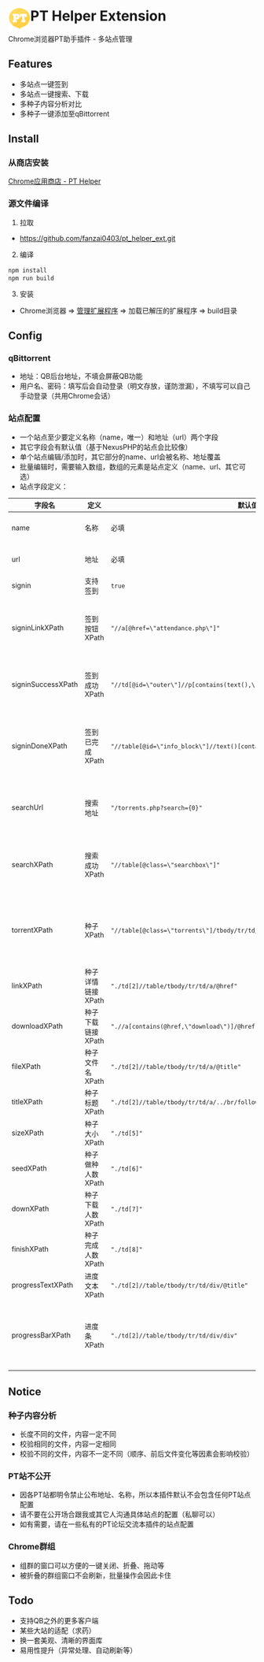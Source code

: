 # <img src="public/icons/icon_48.png" width="45" align="left"> PT Helper Extension

Chrome浏览器PT助手插件 - 多站点管理

## Features

- 多站点一键签到
- 多站点一键搜索、下载
- 多种子内容分析对比
- 多种子一键添加至qBittorrent

## Install

### 从商店安装

[Chrome应用商店 - PT Helper](https://chrome.google.com/webstore/detail/pt-helper/kdbmbhmgilklcoeafjhfdnhebbndbeof)

### 源文件编译

1. 拉取
- https://github.com/fanzai0403/pt_helper_ext.git

2. 编译
```
npm install
npm run build
```

3. 安装
- Chrome浏览器 => [管理扩展程序](chrome://extensions/) => 加载已解压的扩展程序 => build目录

## Config

### qBittorrent

- 地址：QB后台地址，不填会屏蔽QB功能
- 用户名、密码：填写后会自动登录（明文存放，谨防泄漏），不填写可以自己手动登录（共用Chrome会话）

### 站点配置

- 一个站点至少要定义名称（name，唯一）和地址（url）两个字段
- 其它字段会有默认值（基于NexusPHP的站点会比较像）
- 单个站点编辑/添加时，其它部分的name、url会被名称、地址覆盖
- 批量编辑时，需要输入数组，数组的元素是站点定义（name、url、其它可选）
- 站点字段定义：

| 字段名 | 定义 | 默认值 | 详情 |
| ---- | ---- | ---- | ---- |
| name | 名称 | 必填 | 站点名称，需要唯一 |
| url | 地址 | 必填 | 站点根目录URL |
| signin | 支持签到 | `true` |  |
| signinLinkXPath | 签到按钮XPath | `"//a[@href=\"attendance.php\"]"` | 空串`""`表示打开站点即自动签到 |
| signinSuccessXPath | 签到成功XPath | `"//td[@id=\"outer\"]//p[contains(text(),\"这是您的第\")]"` | 空串`""`表示直接假定成功 |
| signinDoneXPath | 签到已完成XPath | `"//table[@id=\"info_block\"]//text()[contains(.,\"签到已得\")]"` | 空串`""`表示找不到签到按钮即认为已签 |
| searchUrl | 搜索地址 | `"/torrents.php?search={0}"` | 其中`{0}`会被替换为搜索字符串 |
| searchXPath | 搜索成功XPath | `"//table[@class=\"searchbox\"]"` | 用于区分站点出错、需要登录等情况 |
| torrentXPath | 种子XPath | `"//table[@class=\"torrents\"]/tbody/tr/td/table[@class=\"torrentname\"]/../.."` | 一条种子记录的节点（以下几个XPath的根） |
| linkXPath | 种子详情链接XPath | `"./td[2]//table/tbody/tr/td/a/@href"` |  |
| downloadXPath | 种子下载链接XPath | `".//a[contains(@href,\"download\")]/@href"` |  |
| fileXPath | 种子文件名XPath | `"./td[2]//table/tbody/tr/td/a/@title"` |  |
| titleXPath | 种子标题XPath | `"./td[2]//table/tbody/tr/td/a/../br/following-sibling::text()[last()]"` |  |
| sizeXPath | 种子大小XPath | `"./td[5]"` |  |
| seedXPath | 种子做种人数XPath | `"./td[6]"` |  |
| downXPath | 种子下载人数XPath | `"./td[7]"` |  |
| finishXPath | 种子完成人数XPath | `"./td[8]"` |  |
| progressTextXPath | 进度文本XPath | `"./td[2]//table/tbody/tr/td/div/@title"` |  |
| progressBarXPath | 进度条XPath | `"./td[2]//table/tbody/tr/td/div/div"` | 根据此节点的width属性或文本计算进度百分比 |

## Notice

### 种子内容分析

- 长度不同的文件，内容一定不同
- 校验相同的文件，内容一定相同
- 校验不同的文件，内容不一定不同（顺序、前后文件变化等因素会影响校验）

### PT站不公开

- 因各PT站都明令禁止公布地址、名称，所以本插件默认不会包含任何PT站点配置
- 请不要在公开场合跟我或其它人沟通具体站点的配置（私聊可以）
- 如有需要，请在一些私有的PT论坛交流本插件的站点配置

### Chrome群组

- 组群的窗口可以方便的一键关闭、折叠、拖动等
- 被折叠的群组窗口不会刷新，批量操作会因此卡住

## Todo

- 支持QB之外的更多客户端
- 某些大站的适配（求药）
- 换一套美观、清晰的界面库
- 易用性提升（异常处理、自动刷新等）
